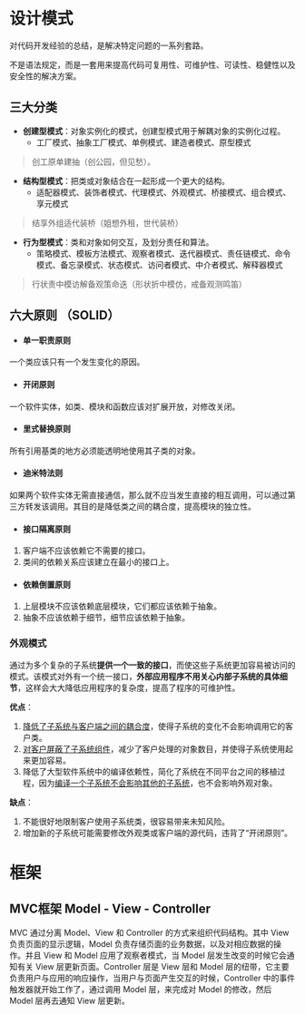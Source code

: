 # 设计模式

对代码开发经验的总结，是解决特定问题的一系列套路。

不是语法规定，而是一套用来提高代码可复用性、可维护性、可读性、稳健性以及安全性的解决方案。



## 三大分类

- **创建型模式**：对象实例化的模式，创建型模式用于解耦对象的实例化过程。
  - 工厂模式、抽象工厂模式、单例模式、建造者模式、原型模式


> 创工原单建抽（创公园，但见愁）。

- **结构型模式**：把类或对象结合在一起形成一个更大的结构。
  - 适配器模式、装饰者模式、代理模式、外观模式、桥接模式、组合模式、享元模式

> 结享外组适代装桥（姐想外租，世代装桥）

- **行为型模式**：类和对象如何交互，及划分责任和算法。
  - 策略模式、模板方法模式、观察者模式、迭代器模式、责任链模式、命令模式、备忘录模式、状态模式、访问者模式、中介者模式、解释器模式

> 行状责中模访解备观策命迭（形状折中模仿，戒备观测鸣笛）



## 六大原则 （SOLID）

- #### 单一职责原则

一个类应该只有一个发生变化的原因。

- #### 开闭原则

一个软件实体，如类、模块和函数应该对扩展开放，对修改关闭。

- #### 里式替换原则

所有引用基类的地方必须能透明地使用其子类的对象。

- #### 迪米特法则

如果两个软件实体无需直接通信，那么就不应当发生直接的相互调用，可以通过第三方转发该调用。其目的是降低类之间的耦合度，提高模块的独立性。

- #### 接口隔离原则

1. 客户端不应该依赖它不需要的接口。
2. 类间的依赖关系应该建立在最小的接口上。

- #### 依赖倒置原则

1. 上层模块不应该依赖底层模块，它们都应该依赖于抽象。
2. 抽象不应该依赖于细节，细节应该依赖于抽象。



### 外观模式

通过为多个复杂的子系统**提供一个一致的接口**，而使这些子系统更加容易被访问的模式。该模式对外有一个统一接口，**外部应用程序不用关心内部子系统的具体细节**，这样会大大降低应用程序的复杂度，提高了程序的可维护性。

**优点**：

1. <u>降低了子系统与客户端之间的耦合度</u>，使得子系统的变化不会影响调用它的客户类。
2. <u>对客户屏蔽了子系统组件</u>，减少了客户处理的对象数目，并使得子系统使用起来更加容易。
3. 降低了大型软件系统中的编译依赖性，简化了系统在不同平台之间的移植过程，因为<u>编译一个子系统不会影响其他的子系统</u>，也不会影响外观对象。

**缺点**：

1. 不能很好地限制客户使用子系统类，很容易带来未知风险。
2. 增加新的子系统可能需要修改外观类或客户端的源代码，违背了“开闭原则”。





# 框架



## MVC框架 Model - View - Controller

MVC 通过分离 Model、View 和 Controller 的方式来组织代码结构。其中 View 负责页面的显示逻辑，Model 负责存储页面的业务数据，以及对相应数据的操作。并且 View 和 Model 应用了观察者模式，当 Model 层发生改变的时候它会通知有关 View 层更新页面。Controller 层是 View 层和 Model 层的纽带，它主要负责用户与应用的响应操作，当用户与页面产生交互的时候，Controller 中的事件触发器就开始工作了，通过调用 Model 层，来完成对 Model 的修改，然后 Model 层再去通知 View 层更新。
